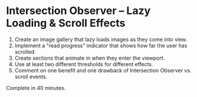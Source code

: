 # Intersection Observer – Lazy Loading & Scroll Effects

1. Create an image gallery that lazy loads images as they come into view.
2. Implement a "read progress" indicator that shows how far the user has scrolled.
3. Create sections that animate in when they enter the viewport.
4. Use at least two different thresholds for different effects.
5. Comment on one benefit and one drawback of Intersection Observer vs. scroll events.

Complete in 40 minutes.